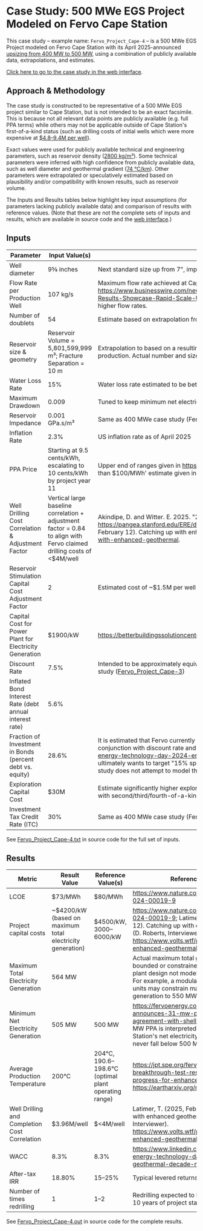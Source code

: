 # Case Study: 500 MWe EGS Project Modeled on Fervo Cape Station

This case study – example name: `Fervo_Project_Cape-4` – is a 500 MWe EGS Project modeled
on Fervo Cape Station with its April 2025-announced
[upsizing from 400 MW to 500 MW](https://fervoenergy.com/fervo-energy-announces-31-mw-power-purchase-agreement-with-shell-energy/),
using a combination of publicly available data, extrapolations, and estimates.

[Click here to go to the case study in the web interface](https://gtp.scientificwebservices.com/geophires/?geophires-example-id=Fervo_Project_Cape-4).

## Approach & Methodology

The case study is constructed to be representative of a 500 MWe EGS project similar to Cape Station,
but is not intended to be an exact facsimile.
This is because not all relevant data points are publicly available (e.g. full PPA terms) while others may not be
applicable
outside of Cape Station's first-of-a-kind status (such as drilling costs of initial wells which were more expensive
at [$4.8–9.4M per well](https://houston.innovationmap.com/fervo-energy-drilling-utah-project-2667300142.html)).

Exact values were used for publicly available technical and engineering parameters, such as reservoir
density ([2800 kg/m³](https://doi.org/10.31223/X52X0B)).
Some technical parameters were inferred with high confidence from publicly available data, such as well diameter
and geothermal gradient ([74 ℃/km](https://pangea.stanford.edu/ERE/db/GeoConf/papers/SGW/2024/Fercho.pdf)).
Other parameters were extrapolated or speculatively estimated based on plausibility and/or compatibility with known
results, such as reservoir volume.

The Inputs and Results tables below highlight key input assumptions (for parameters lacking publicly available data)
and comparison of results with reference values. (Note that these are not the complete sets of inputs and results,
which are available in source code and
the [web interface](https://gtp.scientificwebservices.com/geophires/?geophires-example-id=Fervo_Project_Cape-4).)

## Inputs

| Parameter                                                 | Input Value(s)                                                                                                         | Source                                                                                                                                                                                                                                                                                                                                                                                                                                                                                                                          |
|-----------------------------------------------------------|------------------------------------------------------------------------------------------------------------------------|---------------------------------------------------------------------------------------------------------------------------------------------------------------------------------------------------------------------------------------------------------------------------------------------------------------------------------------------------------------------------------------------------------------------------------------------------------------------------------------------------------------------------------|
| Well diameter                                             | 9⅝ inches                                                                                                              | Next standard size up from 7", implied by announcement of "increasing casing diameter"                                                                                                                                                                                                                                                                                                                                                                                                                                          |
| Flow Rate per Production Well                             | 107 kg/s                                                                                                               | Maximum flow rate achieved at Cape Station per https://www.businesswire.com/news/home/20240910997008/en/Fervo-Energys-Record-Breaking-Production-Results-Showcase-Rapid-Scale-Up-of-Enhanced-Geothermal. The announced increased casing diameter implies higher flow rates.                                                                                                                                                                                                                                                     |
| Number of doublets                                        | 54                                                                                                                     | Estimate based on extrapolation from [Project Red](https://gtp.scientificwebservices.com/geophires/?geophires-example-id=Fervo_Norbeck_Latimer_2023) and [Fervo_Project_Cape-3](https://gtp.scientificwebservices.com/geophires/?geophires-example-id=Fervo_Project_Cape-3)                                                                                                                                                                                                                                                     |
| Reservoir size & geometry                                 | Reservoir Volume = 5,801,599,999 m³; Fracture Separation = 10 m                                                        | Extrapolation to based on a resulting heat extraction profile that is plausible and compatible with required electricity production. Actual number and size of fractures not known.                                                                                                                                                                                                                                                                                                                                             |
| Water Loss Rate                                           | 15%                                                                                                                    | Water loss rate estimated to be between 10 and 20%                                                                                                                                                                                                                                                                                                                                                                                                                                                                              |
| Maximum Drawdown                                          | 0.009                                                                                                                  | Tuned to keep minimum net electricity generation ≥ 500 MWe and number of times redrilling = 1                                                                                                                                                                                                                                                                                                                                                                                                                                   |
| Reservoir Impedance                                       | 0.001 GPa.s/m³                                                                                                         | Same as 400 MWe case study (Fervo_Project_Cape-3)                                                                                                                                                                                                                                                                                                                                                                                                                                                                               |
| Inflation Rate                                            | 2.3%                                                                                                                   | US inflation rate as of April 2025                                                                                                                                                                                                                                                                                                                                                                                                                                                                                              |
| PPA Price                                                 | Starting at 9.5 cents/kWh, escalating to 10 cents/kWh by project year 11                                               | Upper end of ranges given in https://atb.nrel.gov/electricity/2024/geothermal. Both PPAs 'firm for 10 years at less than $100/MWh' estimate given in a podcast.                                                                                                                                                                                                                                                                                                                                                                 |
| Well Drilling Cost Correlation & Adjustment Factor        | Vertical large baseline correlation + adjustment factor = 0.84 to align with Fervo claimed drilling costs of <$4M/well | Akindipe, D. and Witter. E. 2025. "2025 Geothermal Drilling Cost Curves Update". https://pangea.stanford.edu/ERE/db/GeoConf/papers/SGW/2025/Akindipe.pdf?t=1740084555;  Latimer, T. (2025, February 12). Catching up with enhanced geothermal (D. Roberts, Interviewer). https://www.volts.wtf/p/catching-up-with-enhanced-geothermal.                                                                                                                                                                                          |
| Reservoir Stimulation Capital Cost Adjustment Factor      | 2                                                                                                                      | Estimated cost of ~$1.5M per well falls within typical range of $0.5–2M                                                                                                                                                                                                                                                                                                                                                                                                                                                         |
| Capital Cost for Power Plant for Electricity Generation   | $1900/kW                                                                                                               | https://betterbuildingssolutioncenter.energy.gov/sites/default/files/attachments/Waste_Heat_to_Power_Fact_Sheet.pdf                                                                                                                                                                                                                                                                                                                                                                                                             |
| Discount Rate                                             | 7.5%                                                                                                                   | Intended to be approximately equivalent to the 8% inflated equity interest rate used in the 400 MWe BICYCLE case study ([Fervo_Project_Cape-3](https://gtp.scientificwebservices.com/geophires/?geophires-example-id=Fervo_Project_Cape-3))                                                                                                                                                                                                                                                                                     |
| Inflated Bond Interest Rate (debt annual interest rate)   | 5.6%                                                                                                                   |                                                                                                                                                                                                                                                                                                                                                                                                                                                                                                                                 |
| Fraction of Investment in Bonds (percent debt vs. equity) | 28.6%                                                                                                                  | It is estimated that Fervo currently has more equity financing than debt financing. This particular value is tuned  in conjunction with discount rate and interest rate to create a WACC of 8.3% per https://www.linkedin.com/pulse/fervo-energy-technology-day-2024-entering-geothermal-decade-matson-n4stc. Note that this source says that Fervo ultimately wants to target "15% sponsor equity, 15% bridge loan, and 70% construction to term loans", but this case study does not attempt to model that capital structure. |
| Exploration Capital Cost                                  | $30M                                                                                                                   | Estimate significantly higher exploration costs than default correlation in consideration of potential risks associated with second/third/fourth-of-a-kind EGS projects                                                                                                                                                                                                                                                                                                                                                         |
| Investment Tax Credit Rate (ITC)                          | 30%                                                                                                                    | Same as 400 MWe case study (Fervo_Project_Cape-3)                                                                                                                                                                                                                                                                                                                                                                                                                                                                               |

See [Fervo_Project_Cape-4.txt](https://github.com/softwareengineerprogrammer/GEOPHIRES/blob/main/tests/examples/Fervo_Project_Cape-4.txt)
in source code for the full set of inputs.

## Results

| Metric                                        | Result Value                                              | Reference Value(s)                                 | Reference Source                                                                                                                                                                                                            |
|-----------------------------------------------|-----------------------------------------------------------|----------------------------------------------------|-----------------------------------------------------------------------------------------------------------------------------------------------------------------------------------------------------------------------------|
| LCOE                                          | $73/MWh                                                   | $80/MWh                                            | https://www.nature.com/articles/s44359-024-00019-9                                                                                                                                                                          |
| Project capital costs                         | ~$4200/kW (based on maximum total electricity generation) | $4500/kW, $3000–$6000/kW                           | https://www.nature.com/articles/s44359-024-00019-9; Latimer, T. (2025, February 12). Catching up with enhanced geothermal (D. Roberts, Interviewer). https://www.volts.wtf/p/catching-up-with-enhanced-geothermal.          |
| Maximum Total Electricity Generation          | 564 MW                                                    |                                                    | Actual maximum total generation may be bounded or constrained by modular power plant design not modeled in this case study. For example, a modular design with 50MW units may constrain maximum total generation to 550 MW. |
| Minimum Net Electricity Generation            | 505 MW                                                    | 500 MW                                             | https://fervoenergy.com/fervo-energy-announces-31-mw-power-purchase-agreement-with-shell-energy/. The 500 MW PPA is interpreted to mean that Cape Station's net electricity generation must never fall below 500 MWe.       |
| Average Production Temperature                | 200℃                                                      | 204℃, 190.6–198.6℃ (optimal plant operating range) | https://jpt.spe.org/fervo-and-forge-report-breakthrough-test-results-signaling-more-progress-for-enhanced-geothermal; https://eartharxiv.org/repository/view/7665/.                                                         |
| Well Drilling and Completion Cost Correlation | $3.96M/well                                               | $<4M/well                                          | Latimer, T. (2025, February 12). Catching up with enhanced geothermal (D. Roberts, Interviewer). https://www.volts.wtf/p/catching-up-with-enhanced-geothermal                                                               |
| WACC                                          | 8.3%                                                      | 8.3%                                               | https://www.linkedin.com/pulse/fervo-energy-technology-day-2024-entering-geothermal-decade-matson-n4stc                                                                                                                     |
| After-tax IRR                                 | 18.80%                                                    | 15–25%                                             | Typical levered returns for energy projects                                                                                                                                                                                 |
| Number of times redrilling                    | 1                                                         | 1–2                                                | Redrilling expected to be required within 5–10 years of project start                                                                                                                                                       |

See [Fervo_Project_Cape-4.out](https://github.com/softwareengineerprogrammer/GEOPHIRES/blob/main/tests/examples/Fervo_Project_Cape-4.out)
in source code for the complete results.
